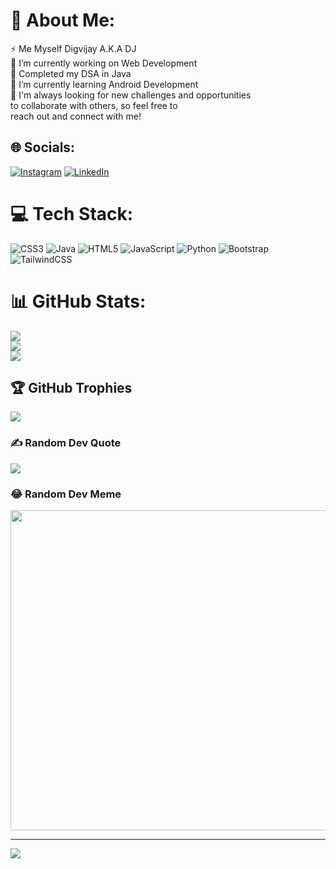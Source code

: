 # 💫 About Me:
⚡ Me Myself Digvijay A.K.A DJ<br>🔭 I’m currently working on Web Development<br>🤝 Completed my DSA in Java<br>🌱 I’m currently learning Android Development <br>💬  I'm always looking for new challenges and opportunities <br>       to collaborate with others, so feel free to <br>       reach out and connect with me!<br>


## 🌐 Socials:
[![Instagram](https://img.shields.io/badge/Instagram-%23E4405F.svg?logo=Instagram&logoColor=white)](https://instagram.com/_dj_m07_) [![LinkedIn](https://img.shields.io/badge/LinkedIn-%230077B5.svg?logo=linkedin&logoColor=white)](https://www.linkedin.com/in/digvijay-mangaonkar-178539259/)

# 💻 Tech Stack:
![CSS3](https://img.shields.io/badge/css3-%231572B6.svg?style=for-the-badge&logo=css3&logoColor=white) ![Java](https://img.shields.io/badge/java-%23ED8B00.svg?style=for-the-badge&logo=java&logoColor=white) ![HTML5](https://img.shields.io/badge/html5-%23E34F26.svg?style=for-the-badge&logo=html5&logoColor=white) ![JavaScript](https://img.shields.io/badge/javascript-%23323330.svg?style=for-the-badge&logo=javascript&logoColor=%23F7DF1E)  ![Python](https://img.shields.io/badge/python-3670A0?style=for-the-badge&logo=python&logoColor=ffdd54) ![Bootstrap](https://img.shields.io/badge/bootstrap-%23563D7C.svg?style=for-the-badge&logo=bootstrap&logoColor=white)  ![TailwindCSS](https://img.shields.io/badge/tailwindcss-%2338B2AC.svg?style=for-the-badge&logo=tailwind-css&logoColor=white)
# 📊 GitHub Stats:
![](https://github-readme-stats.vercel.app/api?username=DJ-BoT07&theme=dark&hide_border=false&include_all_commits=false&count_private=false)<br/>
![](https://github-readme-streak-stats.herokuapp.com/?user=DJ-BoT07&theme=dark&hide_border=false)<br/>
![](https://github-readme-stats.vercel.app/api/top-langs/?username=DJ-BoT07&theme=dark&hide_border=false&include_all_commits=false&count_private=false&layout=compact)

## 🏆 GitHub Trophies
![](https://github-profile-trophy.vercel.app/?username=DJ-BoT07&theme=discord&no-frame=false&no-bg=true&margin-w=4)

### ✍️ Random Dev Quote
![](https://quotes-github-readme.vercel.app/api?type=horizontal&theme=radical)

### 😂 Random Dev Meme
<img src="https://rm.up.railway.app/" width="512px"/>

---
[![](https://visitcount.itsvg.in/api?id=DJ-BoT07&icon=8&color=1)](https://visitcount.itsvg.in)

<!-- Proudly created with GPRM ( https://gprm.itsvg.in ) -->
